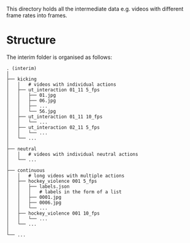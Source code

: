 This directory holds all the intermediate data e.g. videos with different frame rates into frames.

# Structure

The interim folder is organised as follows:
```
. (interim)
│
├── kicking
│   │   # videos with individual actions
│   ├── ut_interaction 01_11 5_fps
│   │   ├── 01.jpg
│   │   ├── 06.jpg
│   │   ├── ...
│   │   └── 56.jpg
│   ├── ut_interaction 01_11 10_fps
│   │   └── ...
│   ├── ut_interaction 02_11 5_fps
│   │   └── ...
│   └── ...
│
├── neutral
│   │   # videos with individual neutral actions
│   └── ...
│
├── continuous
│   │   # long videos with multiple actions
│   ├── hockey_violence 001 5_fps
│   │   ├── labels.json
│   │   │   # labels in the form of a list
│   │   ├── 0001.jpg
│   │   ├── 0006.jpg
│   │   └── ...
│   ├── hockey_violence 001 10_fps
│   │   └── ...
│   └── ...
│
└── ...
```
